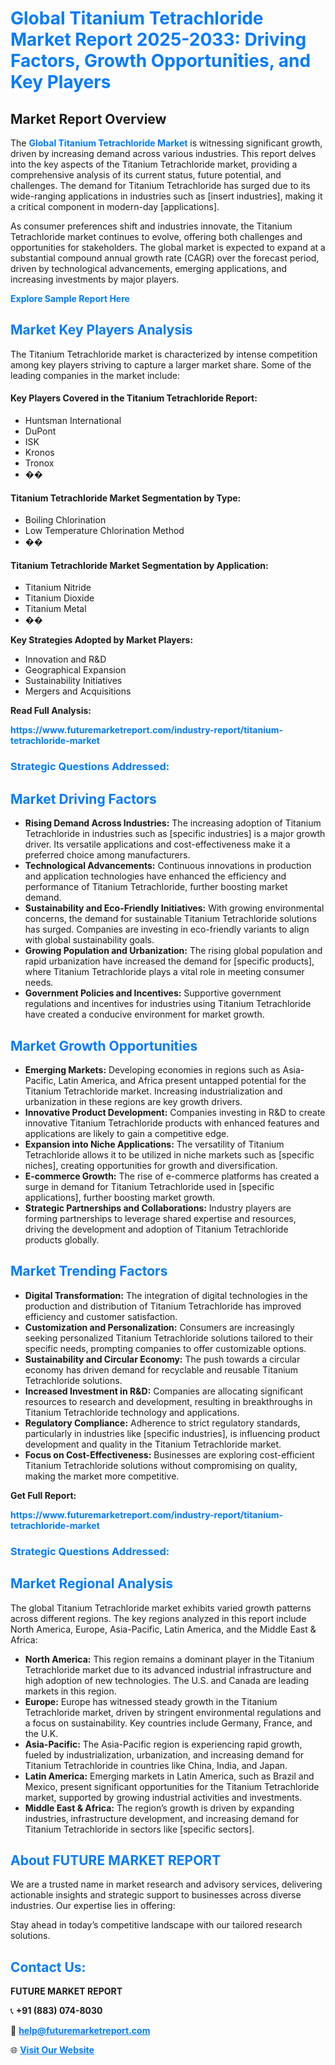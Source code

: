 <h1 style="color: #007BFF;">Global Titanium Tetrachloride Market Report 2025-2033: Driving Factors, Growth Opportunities, and Key Players</h1>

<section id="overview">
<h2>Market Report Overview</h2>
<p>The <a href="https://www.futuremarketreport.com/industry-report/titanium-tetrachloride-market" style="color: #007BFF; text-decoration: none;"><strong>Global Titanium Tetrachloride Market</strong></a> is witnessing significant growth, driven by increasing demand across various industries. This report delves into the key aspects of the Titanium Tetrachloride market, providing a comprehensive analysis of its current status, future potential, and challenges. The demand for Titanium Tetrachloride has surged due to its wide-ranging applications in industries such as [insert industries], making it a critical component in modern-day [applications].</p>
<p>As consumer preferences shift and industries innovate, the Titanium Tetrachloride market continues to evolve, offering both challenges and opportunities for stakeholders. The global market is expected to expand at a substantial compound annual growth rate (CAGR) over the forecast period, driven by technological advancements, emerging applications, and increasing investments by major players.</p>
</section>

<section id="overview">
<p><a href="https://www.futuremarketreport.com/request-sample/reportId=114079" style="color: #007BFF; text-decoration: none;"><strong>Explore Sample Report Here</strong></a></p>
</section>

<section id="key-players">
<h2 style="color: #007BFF;">Market Key Players Analysis</h2>
<p>The Titanium Tetrachloride market is characterized by intense competition among key players striving to capture a larger market share. Some of the leading companies in the market include:</p>
<h4>Key Players Covered in the Titanium Tetrachloride Report:</h4>
<ul><li>Huntsman International</li><li>DuPont</li><li>ISK</li><li>Kronos</li><li>Tronox</li><li>��</li></ul>
<h4>Titanium Tetrachloride Market Segmentation by Type:</h4>
<ul><li>Boiling Chlorination</li><li>Low Temperature Chlorination Method</li><li>��</li></ul>

<h4>Titanium Tetrachloride Market Segmentation by Application:</h4>
<ul><li>Titanium Nitride</li><li>Titanium Dioxide</li><li>Titanium Metal</li><li>��</li></ul>
<p><strong>Key Strategies Adopted by Market Players:</strong></p>
<ul>
<li>Innovation and R&D</li>
<li>Geographical Expansion</li>
<li>Sustainability Initiatives</li>
<li>Mergers and Acquisitions</li>
</ul>
</section>

<section>
<p><strong>Read Full Analysis: </strong></p><a href="https://www.futuremarketreport.com/industry-report/titanium-tetrachloride-market" style="color: #007BFF; text-decoration: none;"><strong>https://www.futuremarketreport.com/industry-report/titanium-tetrachloride-market</strong></a>
<h3 style="color: #007BFF;">Strategic Questions Addressed:</h3>
</section>

<section id="driving-factors">
<h2 style="color: #007BFF;">Market Driving Factors</h2>
<ul>
<li><strong>Rising Demand Across Industries:</strong> The increasing adoption of Titanium Tetrachloride in industries such as [specific industries] is a major growth driver. Its versatile applications and cost-effectiveness make it a preferred choice among manufacturers.</li>
<li><strong>Technological Advancements:</strong> Continuous innovations in production and application technologies have enhanced the efficiency and performance of Titanium Tetrachloride, further boosting market demand.</li>
<li><strong>Sustainability and Eco-Friendly Initiatives:</strong> With growing environmental concerns, the demand for sustainable Titanium Tetrachloride solutions has surged. Companies are investing in eco-friendly variants to align with global sustainability goals.</li>
<li><strong>Growing Population and Urbanization:</strong> The rising global population and rapid urbanization have increased the demand for [specific products], where Titanium Tetrachloride plays a vital role in meeting consumer needs.</li>
<li><strong>Government Policies and Incentives:</strong> Supportive government regulations and incentives for industries using Titanium Tetrachloride have created a conducive environment for market growth.</li>
</ul>
</section>

<section id="growth-opportunities">
<h2 style="color: #007BFF;">Market Growth Opportunities</h2>
<ul>
<li><strong>Emerging Markets:</strong> Developing economies in regions such as Asia-Pacific, Latin America, and Africa present untapped potential for the Titanium Tetrachloride market. Increasing industrialization and urbanization in these regions are key growth drivers.</li>
<li><strong>Innovative Product Development:</strong> Companies investing in R&D to create innovative Titanium Tetrachloride products with enhanced features and applications are likely to gain a competitive edge.</li>
<li><strong>Expansion into Niche Applications:</strong> The versatility of Titanium Tetrachloride allows it to be utilized in niche markets such as [specific niches], creating opportunities for growth and diversification.</li>
<li><strong>E-commerce Growth:</strong> The rise of e-commerce platforms has created a surge in demand for Titanium Tetrachloride used in [specific applications], further boosting market growth.</li>
<li><strong>Strategic Partnerships and Collaborations:</strong> Industry players are forming partnerships to leverage shared expertise and resources, driving the development and adoption of Titanium Tetrachloride products globally.</li>
</ul>
</section>

<section id="trending-factors">
<h2 style="color: #007BFF;">Market Trending Factors</h2>
<ul>
<li><strong>Digital Transformation:</strong> The integration of digital technologies in the production and distribution of Titanium Tetrachloride has improved efficiency and customer satisfaction.</li>
<li><strong>Customization and Personalization:</strong> Consumers are increasingly seeking personalized Titanium Tetrachloride solutions tailored to their specific needs, prompting companies to offer customizable options.</li>
<li><strong>Sustainability and Circular Economy:</strong> The push towards a circular economy has driven demand for recyclable and reusable Titanium Tetrachloride solutions.</li>
<li><strong>Increased Investment in R&D:</strong> Companies are allocating significant resources to research and development, resulting in breakthroughs in Titanium Tetrachloride technology and applications.</li>
<li><strong>Regulatory Compliance:</strong> Adherence to strict regulatory standards, particularly in industries like [specific industries], is influencing product development and quality in the Titanium Tetrachloride market.</li>
<li><strong>Focus on Cost-Effectiveness:</strong> Businesses are exploring cost-efficient Titanium Tetrachloride solutions without compromising on quality, making the market more competitive.</li>
</ul>
</section>

<section>
<p><strong>Get Full Report: </strong></p><a href="https://www.futuremarketreport.com/industry-report/titanium-tetrachloride-market" style="color: #007BFF; text-decoration: none;"><strong>https://www.futuremarketreport.com/industry-report/titanium-tetrachloride-market</strong></a>
<h3 style="color: #007BFF;">Strategic Questions Addressed:</h3>
</section>


<section id="regional-analysis">
<h2 style="color: #007BFF;">Market Regional Analysis</h2>
<p>The global Titanium Tetrachloride market exhibits varied growth patterns across different regions. The key regions analyzed in this report include North America, Europe, Asia-Pacific, Latin America, and the Middle East & Africa:</p>
<ul>
<li><strong>North America:</strong> This region remains a dominant player in the Titanium Tetrachloride market due to its advanced industrial infrastructure and high adoption of new technologies. The U.S. and Canada are leading markets in this region.</li>
<li><strong>Europe:</strong> Europe has witnessed steady growth in the Titanium Tetrachloride market, driven by stringent environmental regulations and a focus on sustainability. Key countries include Germany, France, and the U.K.</li>
<li><strong>Asia-Pacific:</strong> The Asia-Pacific region is experiencing rapid growth, fueled by industrialization, urbanization, and increasing demand for Titanium Tetrachloride in countries like China, India, and Japan.</li>
<li><strong>Latin America:</strong> Emerging markets in Latin America, such as Brazil and Mexico, present significant opportunities for the Titanium Tetrachloride market, supported by growing industrial activities and investments.</li>
<li><strong>Middle East & Africa:</strong> The region’s growth is driven by expanding industries, infrastructure development, and increasing demand for Titanium Tetrachloride in sectors like [specific sectors].</li>
</ul>
</section>

<footer>
<h2 style="color: #007BFF;">About FUTURE MARKET REPORT</h2>
<p>We are a trusted name in market research and advisory services, delivering actionable insights and strategic support to businesses across diverse industries. Our expertise lies in offering:</p>

<p>Stay ahead in today’s competitive landscape with our tailored research solutions.</p>

<h2 style="color: #007BFF;">Contact Us:</h2>
<p><strong>FUTURE MARKET REPORT</strong></p>
<p>📞 <strong>+91 (883) 074-8030</strong></p>
<p>📧 <strong><a href="mailto:help@futuremarketreport.com" style="color: #007BFF;">help@futuremarketreport.com</a></strong></p>
<p>🌐 <strong><a href="https://www.futuremarketreport.com/" style="color: #007BFF;">Visit Our Website</a></strong></p>
</footer>